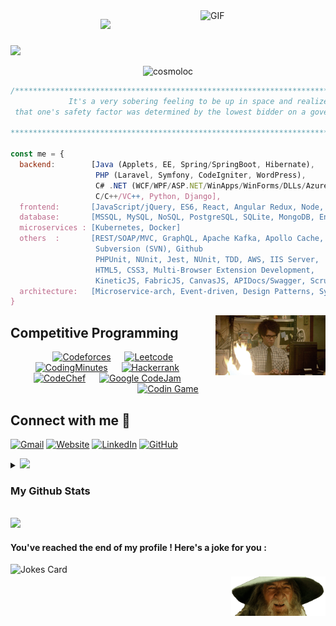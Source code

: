 <!--
**cosmoloc/cosmoloc** is a ✨ _special_ ✨ repository because its `README.md` (this file) appears on your GitHub profile.

Here are some ideas to get you started:

- 🔭 I’m currently working on ...
- 🌱 I’m currently learning ...
- 👯 I’m looking to collaborate on ...
- 🤔 I’m looking for help with ...
- 💬 Ask me about ...
- 📫 How to reach me: ...
- 😄 Pronouns: ...
- ⚡ Fun fact: ...
-->
<!--h3 align="center">
  Hi I'm Sanchi Varma
  <img src="https://media.giphy.com/media/hvRJCLFzcasrR4ia7z/giphy.gif" width="28">
</h3-->
<img align="right" alt="GIF" style="width: 200px;max-width: 100%;float: right;" src="https://miro.medium.com/max/1600/0*K2WLMTExLyida7OR.gif"/>

<p align="center">
  <a href="https://github.com/cosmoloc/readme-typing-svg"><img src="https://readme-typing-svg.herokuapp.com/?&multiline=true&lines=Hi+I'm+Sanchi+Varma+%F0%9F%91%8B;I'm+a+Full+Stack+Software+Engineer&font=Fira%20Code&center=true&color=0C9622&vCenter=true&size=15" style="max-width: 100%;height: 65px;"></a>
</p>

<!-- p align="center">
  <a href="https://github.com/DenverCoder1/readme-typing-svg"><img src="https://readme-typing-svg.herokuapp.com/?lines=I+am+Sanchi+Varma;Full+Stack+Software+Engineer;&center=true&width=500&height=50"></a>
</p -->


<!-- I'm  [![Linkedin: sanchi-varma](https://img.shields.io/badge/-Sanchi_Varma-blue?style=flat-square&logo=Linkedin&logoColor=white&link=https://www.linkedin.com/in/sanchi-varma/)](https://www.linkedin.com/in/sanchi-varma/)
Full Stack Software Development Enginner @ Wayfair -->
### 

<img src="https://user-images.githubusercontent.com/73097560/115834477-dbab4500-a447-11eb-908a-139a6edaec5c.gif">
<p align="center"> 
	<img src="https://komarev.com/ghpvc/?username=cosmoloc&label=Profile%20views&color=0e75b6&style=plastic" alt="cosmoloc" /> 
</p>

```javascript
/****************************************************************************************
             It's a very sobering feeling to be up in space and realize 
 that one's safety factor was determined by the lowest bidder on a government contract.
                                                                        - Alan Shephard
*****************************************************************************************/

const me = {
  backend:        [Java (Applets, EE, Spring/SpringBoot, Hibernate),
                   PHP (Laravel, Symfony, CodeIgniter, WordPress),
                   C# .NET (WCF/WPF/ASP.NET/WinApps/WinForms/DLLs/Azure/Crystal Reports), 
                   C/C++/VC++, Python, Django],
  frontend:       [JavaScript/jQuery, ES6, React, Angular Redux, Node, Nginx],
  database:       [MSSQL, MySQL, NoSQL, PostgreSQL, SQLite, MongoDB, Entity Framework, LINQ, Laravel-Eloquent],
  microservices : [Kubernetes, Docker]
  others  :       [REST/SOAP/MVC, GraphQL, Apache Kafka, Apollo Cache,
                   Subversion (SVN), Github
                   PHPUnit, NUnit, Jest, NUnit, TDD, AWS, IIS Server,
                   HTML5, CSS3, Multi-Browser Extension Development,
                   KineticJS, FabricJS, CanvasJS, APIDocs/Swagger, Scrum, Agile Methodology], 
  architecture:   [Microservice-arch, Event-driven, Design Patterns, System Design]
}
```
<!-- ## 👀 My Competitive Programming Profiles

<p align="center">
  <a href="https://codeforces.com/profile/7oSkaaa"><img src="https://img.icons8.com/external-tal-revivo-shadow-tal-revivo/50/000000/external-codeforces-programming-competitions-and-contests-programming-community-logo-shadow-tal-revivo.png" alt="Code Forces"/></a>
	<a href="https://leetcode.com/7oSkaa/"><img src="https://img.icons8.com/external-tal-revivo-shadow-tal-revivo/50/000000/external-level-up-your-coding-skills-and-quickly-land-a-job-logo-shadow-tal-revivo.png" alt="LeetCode"/></a>
	<a href="https://atcoder.jp/users/ahmed_7oSkaa"><img src="https://i.ibb.co/Q9WSjDB/logo.png" alt="AtCoder"/></a>
	<a href="https://www.codechef.com/users/ahmed_7oskaa"><img src="https://img.icons8.com/color/50/000000/codechef.png" alt="Code Chef"/></a>
	<a href="https://icpc.global/ICPCID/IW0X0CTD0ZV9"><img src="https://i.ibb.co/6J0r7rW/Daco-5610880.png" alt="ICPC Global"/></a>     
	<a href="https://www.codingame.com/profile/e5e56c7585fda3b457056b85180a4d636850344" ><img src="https://i.ibb.co/1MRppTC/codingame-1.png" alt="Codingame" width="100" height="50">
</p> -->

<img  align="right" style="max-width: 100%;display: block;width: 35%;margin: auto;float: right;" src="Images/itcrowd.gif"/>

## Competitive Programming
<p align="center">
  &emsp;
    <a href="#"><img alt = "Codeforces" src="https://img.shields.io/badge/codeforces%20-%231F8ACB.svg?style=plastic&logo=codeforces&logoColor=white" /></a>	
  &emsp;
    <a href="#"><img alt = "Leetcode" src="https://img.shields.io/badge/leetcode%20-%23FFA116.svg?style=plastic&logo=leetcode&logoColor=black" /></a>
  &emsp;
    <a href="#"><img alt = "CodingMinutes" src="https://img.shields.io/badge/-codingminutes-orange?style=plastic&logo=codingminutes&logoColor=black" /></a>
  &emsp;
    <a href="#"><img alt = "Hackerrank" src="https://img.shields.io/badge/hackerrank-%232EC866.svg?style=plastic&logo=hackerrank&logoColor=white" /></a>
  &emsp;
    <a href="#"><img alt = "CodeChef" src="https://img.shields.io/badge/codechef-%235B4638.svg?style=plastic&logo=codechef&logoColor=white" /></a>
  &emsp;
    <a href="#"><img alt = "Google CodeJam" src="https://img.shields.io/badge/google-%234285F4.svg?style=plastic&logo=google&logoColor=white" /></a>
  &emsp;
    <a href="#"><img alt = "Codin Game" src="https://img.shields.io/badge/codingame-%23F2BB13.svg?&style=plastic&logo=codingame&logoColor=black" /></a>
</p>

## Connect with me 📩
<p align="left">
  <a href="mailto:emailsanchi@gmail.com"><img img src="https://img.shields.io/badge/gmail-%23EA4335.svg?style=plastic&logo=gmail&logoColor=white" alt="Gmail"/></a>
  <a href="https://sanchivarma.com"><img src="https://img.shields.io/badge/website-%23.svg" alt="Website"/></a>
  <a href="https://www.linkedin.com/in/sanchi-varma/"><img src="https://img.shields.io/badge/linkedin-%230A66C2.svg?style=plastic&logo=linkedin&logoColor=white" alt="LinkedIn"/></a>
  <a href="https://github.com/cosmoloc"><img src="https://img.shields.io/badge/github-%23181717.svg?style=plastic&logo=github&logoColor=white" alt="GitHub"/></a>
</p>

<details>
<summary>
	<img src="https://media.giphy.com/media/iY8CRBdQXODJSCERIr/giphy.gif" width="30px">
	<h3> My Github Stats </h3>
</summary>
	
<!-- ![Cosmoloc's github stats](https://github-readme-stats.vercel.app/api?username=cosmoloc&show_icons=true&theme=dark)
<img src="https://github-readme-streak-stats.herokuapp.com/?user=cosmoloc&theme=tokyonight" alt="mystreak"/><br/>
![Cosmoloc's Top Langs](https://github-readme-stats.vercel.app/api/top-langs/?username=cosmoloc&theme=dark&layout=compact) -->

<!-- Projects I am currently working on
<summary>
  Projects I am currently working on
</summary>
  
<br />
[![ReadMe Card](https://github-readme-stats.vercel.app/api/pin/?username=cosmoloc&repo=TEST-Repo)](https://github.com/cosmoloc/TEstJava)>
<br />
</details>
End of projects I'm Working On -->

<img src="https://github-readme-stats.vercel.app/api?username=cosmoloc&show_icons=true&theme=gotham"/><img src="https://github-readme-streak-stats.herokuapp.com/?user=cosmoloc&theme=gotham" alt="mystreak"/><img src="https://raw.githubusercontent.com/cosmoloc/cosmoloc-summary-cards/master/profile-summary-card-output/nord_dark/0-profile-details.svg"/>
<img src="https://raw.githubusercontent.com/cosmoloc/cosmoloc-summary-cards/master/profile-summary-card-output/nord_dark/1-repos-per-language.svg"/><img src="https://raw.githubusercontent.com/cosmoloc/cosmoloc-summary-cards/master/profile-summary-card-output/nord_dark/2-most-commit-language.svg"/>
<img src="https://raw.githubusercontent.com/cosmoloc/cosmoloc-summary-cards/master/profile-summary-card-output/nord_dark/3-stats.svg"/><img src="https://raw.githubusercontent.com/cosmoloc/cosmoloc-summary-cards/master/profile-summary-card-output/nord_dark/4-productive-time.svg"/>
	


<!-- 
[![](https://raw.githubusercontent.com/cosmoloc/cosmoloc-summary-cards/master/profile-summary-card-output/nord_dark/0-profile-details.svg)](https://github.com/vn7n24fzkq/github-profile-summary-cards)
[![](https://raw.githubusercontent.com/cosmoloc/cosmoloc-summary-cards/master/profile-summary-card-output/nord_dark/1-repos-per-language.svg)](https://github.com/vn7n24fzkq/github-profile-summary-cards) [![](https://raw.githubusercontent.com/cosmoloc/cosmoloc-summary-cards/master/profile-summary-card-output/nord_dark/2-most-commit-language.svg)](https://github.com/vn7n24fzkq/github-profile-summary-cards)
[![](https://raw.githubusercontent.com/cosmoloc/cosmoloc-summary-cards/master/profile-summary-card-output/nord_dark/3-stats.svg)](https://github.com/vn7n24fzkq/github-profile-summary-cards) [![](https://raw.githubusercontent.com/cosmoloc/cosmoloc-summary-cards/master/profile-summary-card-output/nord_dark/4-productive-time.svg)](https://github.com/vn7n24fzkq/github-profile-summary-cards)
-->

</details>
<!-- details>
<summary>
	<h4>Achievements</h4>
</summary>
<a href="https://github.com/ryo-ma/github-profile-trophy">
    <img alt="github trophies" src="https://github-profile-trophy.vercel.app/?username=cosmoloc&theme=darkhub&no-frame=true&column=7">
</a>
</details -->
<br/>


<!-- [![My github activity graph](https://activity-graph.herokuapp.com/graph?username=cosmoloc&theme=react-dark)](https://github.com/ashutosh00710/github-readme-activity-graph) -->

<img src="https://activity-graph.herokuapp.com/graph?username=cosmoloc&theme=react-dark"/>

<!-- ## :trophy: Git profile Trophies

<p align="center"> <a href="https://github.com/ryo-ma/github-profile-trophy"><img src="https://github-profile-trophy.vercel.app/?username=cosmoloc&layout=compact&theme=algolia" alt="cosmoloc" /></a> </p>

<a href="https://www.youtube.com/watch?v=dQw4w9WgXcQ"><img src="https://user-images.githubusercontent.com/73097560/115834477-dbab4500-a447-11eb-908a-139a6edaec5c.gif"></a> -->

<br/>
<h4> You've reached the end of my profile ! Here's a joke for you : </h4>
<img  align="right" style="max-width: 100%;display: block;width: 30%;float: right;margin-top: 20px;" src="Images/gandalf_laugh.gif"/>
<img align="left" src="https://readme-jokes.vercel.app/api" alt="Jokes Card" />

